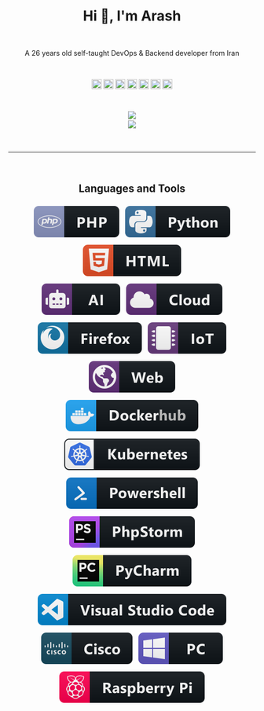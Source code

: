 <h1 align="center">Hi 👋, I'm Arash</h1>

<br/>

<p align="center">
A 26 years old self-taught DevOps & Backend developer from Iran
</p>

<br/> 

<p align="center">
<a href=https://codepen.io/hatamiarash7 target="blank"><img align="center" src=https://cdn.jsdelivr.net/npm/simple-icons@3.0.1/icons/codepen.svg height="20" width="20" /></a>
<a href=https://dev.to/hatamiarash7 target="blank"><img align="center" src=https://cdn.jsdelivr.net/npm/simple-icons@3.0.1/icons/dev-dot-to.svg height="20" width="20" /></a>
<a href=https://twitter.com/hatamiarash7 target="blank"><img align="center" src=https://cdn.jsdelivr.net/npm/simple-icons@3.0.1/icons/twitter.svg height="20" width="20" /></a>
<a href=https://linkedin.com/in/hatamiarash7 target="blank"><img align="center" src=https://cdn.jsdelivr.net/npm/simple-icons@3.0.1/icons/linkedin.svg height="20" width="20" /></a>
<a href=https://fb.com/hatamiarash7 target="blank"><img align="center" src=https://cdn.jsdelivr.net/npm/simple-icons@3.0.1/icons/facebook.svg height="20" width="20" /></a>
<a href=https://instagram.com/hatamiarash7 target="blank"><img align="center" src=https://cdn.jsdelivr.net/npm/simple-icons@3.0.1/icons/instagram.svg height="20" width="20" /></a>
<a href=https://t.me/hatamiarash7 target="blank"><img align="center" src="https://cdn.jsdelivr.net/npm/simple-icons@3.0.1/icons/telegram.svg" height="20" width="20" /></a>
</p>

<br/>  

<p align="center">
  <img src=https://github-readme-stats.vercel.app/api?username=hatamiarash7&bg_color=191b1f&title_color=36beb6&text_color=fff&line_height=20&hide=["stars"] />
  <br/>
  <img src=https://github-readme-stats.vercel.app/api/top-langs/?username=hatamiarash7&layout=compact&bg_color=191b1f&title_color=36beb6&text_color=fff&hide=html,css&langs_count=4 />
</p>

<br/>  

*************  

<br/>


<h2 align="center">Languages and Tools</h2>

<p align="center">
  <img src="https://raw.githubusercontent.com/MikeCodesDotNET/ColoredBadges/master/svg/dev/languages/php.svg" style="margin:6px 4px">
  <img src="https://raw.githubusercontent.com/MikeCodesDotNET/ColoredBadges/master/svg/dev/languages/python.svg" style="margin:6px 4px">
  <img src="https://raw.githubusercontent.com/MikeCodesDotNET/ColoredBadges/master/svg/dev/languages/html.svg" style="margin:6px 4px">
  <br>
  <img src="https://raw.githubusercontent.com/MikeCodesDotNET/ColoredBadges/master/svg/dev/misc/ai.svg" style="margin:6px 4px">
  <img src="https://raw.githubusercontent.com/MikeCodesDotNET/ColoredBadges/master/svg/dev/misc/cloud.svg" style="margin:6px 4px">
  <img src="https://raw.githubusercontent.com/MikeCodesDotNET/ColoredBadges/master/svg/dev/misc/firefox.svg" style="margin:6px 4px">
  <img src="https://raw.githubusercontent.com/MikeCodesDotNET/ColoredBadges/master/svg/dev/misc/iot.svg" style="margin:6px 4px">
  <img src="https://raw.githubusercontent.com/MikeCodesDotNET/ColoredBadges/master/svg/dev/misc/web.svg" style="margin:6px 4px">
  <br>
  <img src="https://raw.githubusercontent.com/MikeCodesDotNET/ColoredBadges/master/svg/dev/services/dockerhub.svg" style="margin:6px 4px">
  <img src="https://raw.githubusercontent.com/MikeCodesDotNET/ColoredBadges/master/svg/dev/services/kubernetes.svg" style="margin:6px 4px">
  <img src="https://raw.githubusercontent.com/MikeCodesDotNET/ColoredBadges/master/svg/dev/tools/powershell.svg" style="margin:6px 4px">
  <br>
  <img src="https://raw.githubusercontent.com/MikeCodesDotNET/ColoredBadges/master/svg/dev/tools/jetbrains_phpstorm.svg" style="margin:6px 4px">
  <img src="https://raw.githubusercontent.com/MikeCodesDotNET/ColoredBadges/master/svg/dev/tools/jetbrains_pycharm.svg" style="margin:6px 4px">
  <img src="https://raw.githubusercontent.com/MikeCodesDotNET/ColoredBadges/master/svg/dev/tools/visualstudio_code.svg" style="margin:6px 4px">
  <br>
  <img src="https://raw.githubusercontent.com/MikeCodesDotNET/ColoredBadges/master/svg/devices/cisco.svg" style="margin:6px 4px">
  <img src="https://raw.githubusercontent.com/MikeCodesDotNET/ColoredBadges/master/svg/devices/pc.svg" style="margin:6px 4px">
  <img src="https://raw.githubusercontent.com/MikeCodesDotNET/ColoredBadges/master/svg/devices/raspberrypi.svg" style="margin:6px 4px">
</p>
